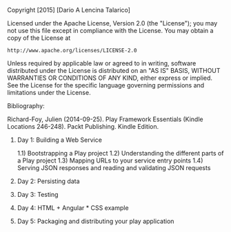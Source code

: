 Copyright [2015] [Dario A Lencina Talarico]

Licensed under the Apache License, Version 2.0 (the "License");
you may not use this file except in compliance with the License.
You may obtain a copy of the License at

    http://www.apache.org/licenses/LICENSE-2.0

Unless required by applicable law or agreed to in writing, software
distributed under the License is distributed on an "AS IS" BASIS,
WITHOUT WARRANTIES OR CONDITIONS OF ANY KIND, either express or implied.
See the License for the specific language governing permissions and
limitations under the License.

Bibliography:

Richard-Foy, Julien (2014-09-25). Play Framework Essentials (Kindle Locations 246-248). Packt Publishing. Kindle Edition. 

1) Day 1: Building a Web Service

	1.1) Bootstrapping a Play project 
	1.2) Understanding the different parts of a Play project 
	1.3) Mapping URLs to your service entry points 
	1.4) Serving JSON responses and reading and validating JSON requests

2) Day 2: Persisting data 

3) Day 3: Testing

4) Day 4: HTML + Angular * CSS example

5) Day 5: Packaging and distributing your play application



